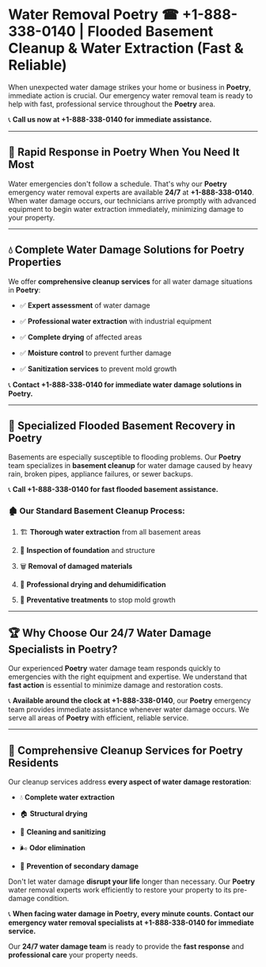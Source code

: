 # Water Removal Poetry ☎ +1-888-338-0140 | Flooded Basement Cleanup & Water Extraction (Fast & Reliable)

When unexpected water damage strikes your home or business in **Poetry**, immediate action is crucial. Our emergency water removal team is ready to help with fast, professional service throughout the **Poetry** area. 

📞 **Call us now at +1-888-338-0140 for immediate assistance.**
---
## 🚀 Rapid Response in Poetry When You Need It Most
Water emergencies don't follow a schedule. That's why our **Poetry** emergency water removal experts are available **24/7** at **+1-888-338-0140**. When water damage occurs, our technicians arrive promptly with advanced equipment to begin water extraction immediately, minimizing damage to your property.
---
## 💧 Complete Water Damage Solutions for Poetry Properties
We offer **comprehensive cleanup services** for all water damage situations in **Poetry**:
- ✅ **Expert assessment** of water damage  
- ✅ **Professional water extraction** with industrial equipment  
- ✅ **Complete drying** of affected areas  
- ✅ **Moisture control** to prevent further damage  
- ✅ **Sanitization services** to prevent mold growth  
📞 **Contact +1-888-338-0140 for immediate water damage solutions in Poetry.**
---
## 🌊 Specialized Flooded Basement Recovery in Poetry
Basements are especially susceptible to flooding problems. Our **Poetry** team specializes in **basement cleanup** for water damage caused by heavy rain, broken pipes, appliance failures, or sewer backups. 
📞 **Call +1-888-338-0140 for fast flooded basement assistance.**
### 🏚️ Our Standard Basement Cleanup Process:
1. 🏗️ **Thorough water extraction** from all basement areas  
2. 🔎 **Inspection of foundation** and structure  
3. 🗑️ **Removal of damaged materials**  
4. 💨 **Professional drying and dehumidification**  
5. 🚫 **Preventative treatments** to stop mold growth  
---
## 🏆 Why Choose Our 24/7 Water Damage Specialists in Poetry?
Our experienced **Poetry** water damage team responds quickly to emergencies with the right equipment and expertise. We understand that **fast action** is essential to minimize damage and restoration costs.
📞 **Available around the clock at +1-888-338-0140**, our **Poetry** emergency team provides immediate assistance whenever water damage occurs. We serve all areas of **Poetry** with efficient, reliable service.
---
## 🧹 Comprehensive Cleanup Services for Poetry Residents
Our cleanup services address **every aspect of water damage restoration**:
- 💧 **Complete water extraction**  
- 🏠 **Structural drying**  
- 🧼 **Cleaning and sanitizing**  
- 🌬️ **Odor elimination**  
- 🚫 **Prevention of secondary damage**  
Don't let water damage **disrupt your life** longer than necessary. Our **Poetry** water removal experts work efficiently to restore your property to its pre-damage condition.
📞 **When facing water damage in Poetry, every minute counts. Contact our emergency water removal specialists at +1-888-338-0140 for immediate service.**
Our **24/7 water damage team** is ready to provide the **fast response** and **professional care** your property needs.
